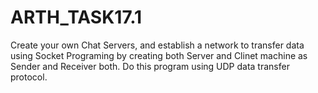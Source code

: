 # ARTH_TASK17.1
Create your own Chat Servers, and establish a network to transfer data using Socket Programing by creating both Server and Clinet machine as Sender and Receiver both. Do this program using UDP data transfer protocol.
